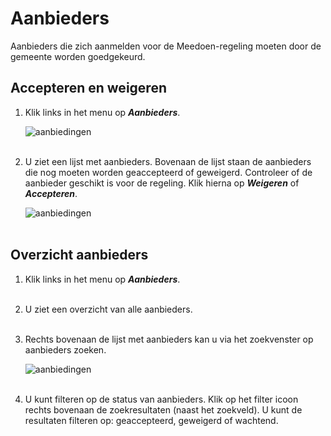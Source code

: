 # Aanbieders

Aanbieders die zich aanmelden voor de Meedoen-regeling moeten door de gemeente worden goedgekeurd.

## Accepteren en weigeren

1.  Klik links in het menu op **_Aanbieders_**.

    <img src="https://raw.githubusercontent.com/teamforus/manuals/master/img/manual-gemeente-aanbieders-menu.png" alt="aanbiedingen"  style="max-width:300px">
    <br />&nbsp;

2.  U ziet een lijst met aanbieders. Bovenaan de lijst staan de aanbieders die nog moeten worden geaccepteerd of geweigerd. Controleer of de aanbieder geschikt is voor de regeling. Klik hierna op **_Weigeren_** of **_Accepteren_**.

    <img src="https://raw.githubusercontent.com/teamforus/manuals/master/img/manual-gemeente-aanbieders-overzicht.png" alt="aanbiedingen"  style="max-width:500px">
    <br />&nbsp;

## Overzicht aanbieders

1.  Klik links in het menu op **_Aanbieders_**.
<br />&nbsp;

2. U ziet een overzicht van alle aanbieders.
<br />&nbsp;

3. Rechts bovenaan de lijst met aanbieders kan u via het zoekvenster op aanbieders zoeken.

    <img src="https://raw.githubusercontent.com/teamforus/manuals/master/img/manual-gemeente-aanbieders-filter.png" alt="aanbiedingen"  style="max-width:500px">
    <br />&nbsp;

4. U kunt filteren op de status van aanbieders. Klik op het filter icoon rechts bovenaan de zoekresultaten (naast het zoekveld). U kunt de resultaten filteren op: geaccepteerd, geweigerd of wachtend.
<br />&nbsp;
